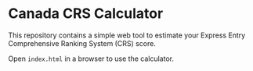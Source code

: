 # Canada CRS Calculator

This repository contains a simple web tool to estimate your Express Entry Comprehensive Ranking System (CRS) score.

Open `index.html` in a browser to use the calculator.
